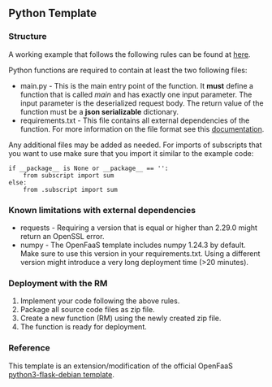 ## Python Template

### Structure

A working example that follows the following rules can be found at [here](./apollorm).

Python functions are required to contain at least the two following files:
- main.py - This is the main entry point of the function. It **must** define a function that is
  called *main* and has exactly one input parameter. The input parameter is the deserialized
  request body. The return value of the function must be a **json serializable** dictionary.
- requirements.txt - This file contains all external dependencies of the function. For more 
  information on the file format see this 
  [documentation](https://pip.pypa.io/en/stable/reference/requirements-file-format/). 

Any additional files may be added as needed. For imports of subscripts that you want to use make
sure that you import it similar to the example code:
```
if __package__ is None or __package__ == '':
    from subscript import sum
else:
    from .subscript import sum
```

### Known limitations with external dependencies

- requests - Requiring a version that is equal or higher than 2.29.0 might return an OpenSSL error.
- numpy - The OpenFaaS template includes numpy 1.24.3 by default. Make sure to use this version in
  your requirements.txt. Using a different version might introduce a very long deployment time 
  (>20 minutes).

### Deployment with the RM

1. Implement your code following the above rules.
2. Package all source code files as zip file.
3. Create a new function (RM) using the newly created zip file.
4. The function is ready for deployment.

### Reference

This template is an extension/modification of the official OpenFaaS
[python3-flask-debian template](https://github.com/openfaas/python-flask-template).
